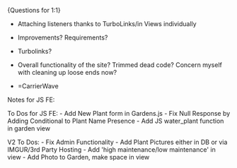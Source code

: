 {Questions for 1:1}

- Attaching listeners thanks to TurboLinks/in Views individually
- Improvements? Requirements?
- Turbolinks?
- Overall functionality of the site? Trimmed dead code? Concern myself with cleaning up loose ends now?


- =CarrierWave

Notes for JS FE:

To Dos for JS FE:
	<!-- - Update Readme/Install Guide/Contributors Guide -->
	<!-- - Update Seed File -->
	<!-- - Clean Up gardens.js -->
	<!-- - Work in Listeners Reattach -->
	- Add New Plant form in Gardens.js
	<!-- - Edit Garden Name in JS -->
		- Fix Null Response by Adding Conditional to Plant Name Presence
	- Add JS water_plant function in garden view

V2 To Dos:
	- Fix Admin Functionality
	- Add Plant Pictures either in DB or via IMGUR/3rd Party Hosting
	- Add 'high maintenance/low maintenance' in view
	- Add Photo to Garden, make space in view

<!-- Notes during assessment:

- Refer URL in Partial	


----------------------------------------------------------------------------------------------------------------------------

- Start with ability to select collection plant and draw association from there.
- Later add ability to make new plant that has association in controller (or restrict to only admin flow)
- # work in belongs to that allows plants through garden_plants (User model)
- Add authorization manually
A user is able to make gardens.
	-	Should be able to edit gardens and garden_plants in gardens
	

A garden can have plants associated with it.
	-	A garden should be able to make a new plant and associate the plant with itself
	-	A garden is able to delete plants 

A plant can only belong to one garden.

First Phase

When a user logs in, they are presented with an index page that shows their gardens and an option to make a new garden. By clicking on the garden link, they will be shown details about the garden, including any garden_plants that are present. There is also the ability to add a plant to a garden.

---

Second Phase

Plants have a time period that they are to be watered during, X, when the timestamp and the current time are greater than X number of days, an overdue reminder is updated on the page. By clicking on the button 'watered', the timestamp is updated to current time and the timer is restarted.

---
Big Details

X - Implement garden_plants join table to enable plants as single entries
X - Add User Logic
- Add Omniauth with new instructions from Lab
X - Add more information to views for UI flow
- Begin to work in control flow and authentication/authorization

Little Details

- Add time formatting for views

V2 Ideas
- Add regions for dynamic watering schedules -->